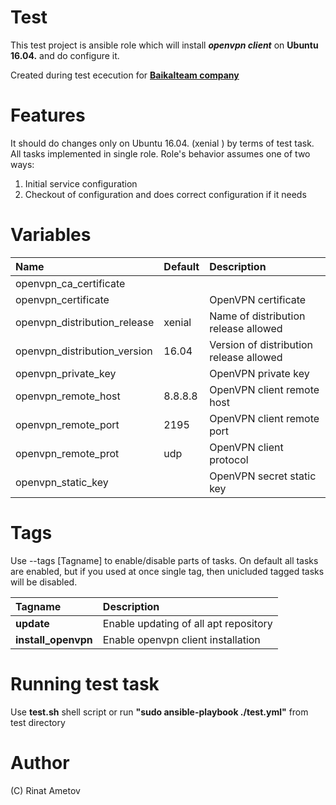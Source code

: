 # Test

This test project is ansible role which will install ***openvpn client*** on 
**Ubuntu 16.04.** and do configure it.

Created during test ececution for 
[**Baikalteam company**](http://www.baikalteam.com)

# Features
It should do changes only on Ubuntu 16.04. (xenial ) by terms of test task. 
All tasks implemented in single role.  Role's behavior assumes one of two ways:
1. Initial service configuration
2. Checkout of configuration and does correct configuration if it needs

# Variables
| **Name**   | **Default**     | **Description**|
|:---------|:------------|:------------|
|openvpn_ca_certificate|<example config hardcoded>||
|openvpn_certificate|<example config hardcoded>|OpenVPN certificate|
|openvpn_distribution_release|xenial|Name of distribution release allowed|
|openvpn_distribution_version|16.04|Version of distribution release allowed|
|openvpn_private_key|<example config hardcoded>|OpenVPN private key|
|openvpn_remote_host|8.8.8.8|OpenVPN client remote host|
|openvpn_remote_port|2195|OpenVPN client remote port|
|openvpn_remote_prot|udp|OpenVPN client protocol|
|openvpn_static_key|<example config hardcoded>|OpenVPN secret static key|


# Tags
Use --tags [Tagname] to enable/disable parts of tasks. On default all tasks are enabled, but if you used at once single tag, then unicluded tagged tasks will be disabled.

| **Tagname**   | **Description**|
|:---------|:------------|
| **update**  | Enable updating of all apt repository|
|**install_openvpn**|Enable openvpn client installation|



# Running test task
Use **test.sh** shell script or run **"sudo ansible-playbook ./test.yml"** from test 
directory

# Author
(C) Rinat Ametov


